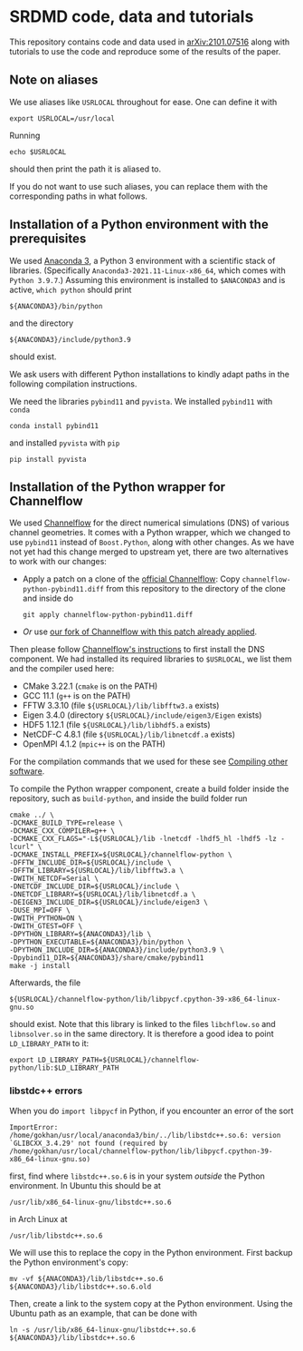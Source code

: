 # SRDMD code, data and tutorials
This repository contains code and data used in 
[arXiv:2101.07516](https://arxiv.org/abs/2101.07516) along with tutorials to 
use the code and reproduce some of the results of the paper.

## Note on aliases
We use aliases like `USRLOCAL` throughout for ease. One can define it with
```
export USRLOCAL=/usr/local
```
Running
```
echo $USRLOCAL
```
should then print the path it is aliased to.

If you do not want to use such aliases, you can replace them with the 
corresponding paths in what follows.

## Installation of a Python environment with the prerequisites
We used
[Anaconda 3](https://www.anaconda.com/products/individual),
a Python 3 environment with a scientific stack of libraries.
(Specifically `Anaconda3-2021.11-Linux-x86_64`, which comes with `Python 3.9.7`.)
Assuming this environment is installed to `$ANACONDA3` and is active, 
`which python` should print
```
${ANACONDA3}/bin/python
```
and the directory
```
${ANACONDA3}/include/python3.9
```
should exist. 

We ask users with different Python installations to kindly adapt paths
in the following compilation instructions.

We need the libraries `pybind11` and `pyvista`.
We installed `pybind11` with `conda`
```
conda install pybind11
```
and installed `pyvista` with `pip`
```
pip install pyvista
```

## Installation of the Python wrapper for Channelflow
We used [Channelflow](https://github.com/epfl-ecps/channelflow) for the
direct numerical simulations (DNS) of various channel geometries.
It comes with a Python wrapper, which we changed to use `pybind11`
instead of `Boost.Python`, along with other changes.
As we have not yet had this change merged to upstream yet, there are two
alternatives to work with our changes:

- Apply a patch on a clone of the [official Channelflow](https://github.com/epfl-ecps/channelflow): Copy 
  `channelflow-python-pybind11.diff` from this repository to the directory of the
  clone and inside do
  ```
  git apply channelflow-python-pybind11.diff
  ```
- *Or* use 
  [our fork of Channelflow with this patch already applied](https://github.com/gokhanyalniz/channelflow).

Then please follow [Channelflow's instructions](https://github.com/epfl-ecps/channelflow/blob/master/INSTALL.md) to first install the DNS component.
We had installed its required libraries to `$USRLOCAL`, we list them and
the compiler used here:
- CMake 3.22.1 (`cmake` is on the PATH)
- GCC 11.1 (`g++` is on the PATH)
- FFTW 3.3.10 (file `${USRLOCAL}/lib/libfftw3.a` exists)
- Eigen 3.4.0 (directory `${USRLOCAL}/include/eigen3/Eigen` exists)
- HDF5 1.12.1 (file `${USRLOCAL}/lib/libhdf5.a` exists)
- NetCDF-C 4.8.1 (file `${USRLOCAL}/lib/libnetcdf.a` exists)
- OpenMPI 4.1.2 (`mpic++` is on the PATH)

For the compilation commands that we used for these see [Compiling other software](compiling_other_software.md).

To compile the Python wrapper component, create a build folder inside the repository, such as `build-python`, and inside the build folder run
```
cmake ../ \
-DCMAKE_BUILD_TYPE=release \
-DCMAKE_CXX_COMPILER=g++ \
-DCMAKE_CXX_FLAGS="-L${USRLOCAL}/lib -lnetcdf -lhdf5_hl -lhdf5 -lz -lcurl" \
-DCMAKE_INSTALL_PREFIX=${USRLOCAL}/channelflow-python \
-DFFTW_INCLUDE_DIR=${USRLOCAL}/include \
-DFFTW_LIBRARY=${USRLOCAL}/lib/libfftw3.a \
-DWITH_NETCDF=Serial \
-DNETCDF_INCLUDE_DIR=${USRLOCAL}/include \
-DNETCDF_LIBRARY=${USRLOCAL}/lib/libnetcdf.a \
-DEIGEN3_INCLUDE_DIR=${USRLOCAL}/include/eigen3 \
-DUSE_MPI=OFF \
-DWITH_PYTHON=ON \
-DWITH_GTEST=OFF \
-DPYTHON_LIBRARY=${ANACONDA3}/lib \
-DPYTHON_EXECUTABLE=${ANACONDA3}/bin/python \
-DPYTHON_INCLUDE_DIR=${ANACONDA3}/include/python3.9 \
-Dpybind11_DIR=${ANACONDA3}/share/cmake/pybind11
make -j install
```
Afterwards, the file
```
${USRLOCAL}/channelflow-python/lib/libpycf.cpython-39-x86_64-linux-gnu.so
```
should exist.
Note that this library is linked to the files `libchflow.so` and `libnsolver.so`
in the same directory.
It is therefore a good idea to point `LD_LIBRARY_PATH` to it:
```
export LD_LIBRARY_PATH=${USRLOCAL}/channelflow-python/lib:$LD_LIBRARY_PATH
```

### libstdc++ errors
When you do `import libpycf` in Python, if you encounter an error of the sort
```
ImportError: /home/gokhan/usr/local/anaconda3/bin/../lib/libstdc++.so.6: version `GLIBCXX_3.4.29' not found (required by /home/gokhan/usr/local/channelflow-python/lib/libpycf.cpython-39-x86_64-linux-gnu.so)
```
first, find where `libstdc++.so.6` is in your system _outside_
the Python environment.
In Ubuntu this should be at
```
/usr/lib/x86_64-linux-gnu/libstdc++.so.6
```
in Arch Linux at
```
/usr/lib/libstdc++.so.6
```
We will use this to replace the copy in the Python environment.
First backup the Python environment's copy:
```
mv -vf ${ANACONDA3}/lib/libstdc++.so.6 ${ANACONDA3}/lib/libstdc++.so.6.old
```
Then, create a link to the system copy at the Python environment.
Using the Ubuntu path as an example, that can be done with
```
ln -s /usr/lib/x86_64-linux-gnu/libstdc++.so.6 ${ANACONDA3}/lib/libstdc++.so.6
```